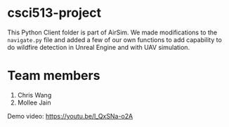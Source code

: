 # csci513-project

This Python Client folder is part of AirSim.  We made modifications to the `navigate.py` file and added a few of our own functions to add capability to do wildfire detection in Unreal Engine and with UAV simulation.

# Team members
1. Chris Wang
2. Mollee Jain


Demo video: https://youtu.be/l_QxSNa-o2A
